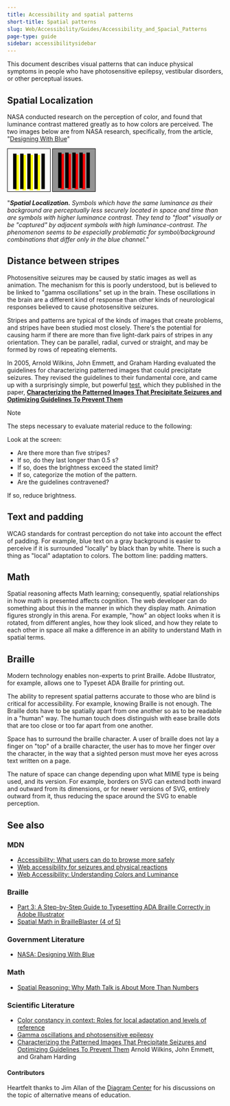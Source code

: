 ```yaml
---
title: Accessibility and spatial patterns
short-title: Spatial patterns
slug: Web/Accessibility/Guides/Accessibility_and_Spacial_Patterns
page-type: guide
sidebar: accessibilitysidebar
---
```


This document describes visual patterns that can induce physical symptoms in people who have photosensitive epilepsy, vestibular disorders, or other perceptual issues.

## Spatial Localization

NASA conducted research on the perception of color, and found that luminance contrast mattered greatly as to how colors are perceived. The two images below are from NASA research, specifically, from the article, "[Designing With Blue](https://colorusage.arc.nasa.gov/blue_2.php)"

![Comparison of the stability of the spatial localization of yellow vs. red. Both are roughly isoluminant with their backgrounds. The misalignment and gap between the chromatic bars and black bars is physically the same for the yellow and red but much less visually obvious for the yellow.](yellow_edge_3.gif) ![Comparison of the stability of the spatial localization of yellow vs. red. Both are roughly isoluminant with their backgrounds. The misalignment and gap between the chromatic bars and black bars is physically the same for the yellow and red but much less visually obvious for the yellow.](yellow_edge_4.gif)

"_**Spatial Localization.** Symbols which have the same luminance as their background are perceptually less securely located in space and time than are symbols with higher luminance contrast. They tend to "float" visually or be "captured" by adjacent symbols with high luminance-contrast. The phenomenon seems to be especially problematic for symbol/background combinations that differ only in the blue channel._"

## Distance between stripes

Photosensitive seizures may be caused by static images as well as animation. The mechanism for this is poorly understood, but is believed to be linked to "gamma oscillations" set up in the brain. These oscillations in the brain are a different kind of response than other kinds of neurological responses believed to cause photosensitive seizures.

Stripes and patterns are typical of the kinds of images that create problems, and stripes have been studied most closely. There's the potential for causing harm if there are more than five light-dark pairs of stripes in any orientation. They can be parallel, radial, curved or straight, and may be formed by rows of repeating elements.

In 2005, Arnold Wilkins, John Emmett, and Graham Harding evaluated the guidelines for characterizing patterned images that could precipitate seizures. They revised the guidelines to their fundamental core, and came up with a surprisingly simple, but powerful [test](https://onlinelibrary.wiley.com/doi/full/10.1111/j.1528-1167.2005.01405.x), which they published in the paper, **[Characterizing the Patterned Images That Precipitate Seizures and Optimizing Guidelines To Prevent Them](https://onlinelibrary.wiley.com/doi/full/10.1111/j.1528-1167.2005.01405.x)**

> [!NOTE]
> The steps necessary to evaluate material reduce to the following:
>
> Look at the screen:
>
> - Are there more than five stripes?
> - If so, do they last longer than 0.5 s?
> - If so, does the brightness exceed the stated limit?
> - If so, categorize the motion of the pattern.
> - Are the guidelines contravened?
>
> If so, reduce brightness.

## Text and padding

WCAG standards for contrast perception do not take into account the effect of padding. For example, blue text on a gray background is easier to perceive if it is surrounded "locally" by black than by white. There is such a thing as "local" adaptation to colors. The bottom line: padding matters.

## Math

Spatial reasoning affects Math learning; consequently, spatial relationships in how math is presented affects cognition. The web developer can do something about this in the manner in which they display math. Animation figures strongly in this arena. For example, "how" an object looks when it is rotated, from different angles, how they look sliced, and how they relate to each other in space all make a difference in an ability to understand Math in spatial terms.

## Braille

Modern technology enables non-experts to print Braille. Adobe Illustrator, for example, allows one to Typeset ADA Braille for printing out.

The ability to represent spatial patterns accurate to those who are blind is critical for accessibility. For example, knowing Braille is not enough. The Braille dots have to be spatially apart from one another so as to be readable in a "human" way. The human touch does distinguish with ease braille dots that are too close or too far apart from one another.

Space has to surround the braille character. A user of braille does not lay a finger on "top" of a braille character, the user has to move her finger over the character, in the way that a sighted person must move her eyes across text written on a page.

The nature of space can change depending upon what MIME type is being used, and its version. For example, borders on SVG can extend both inward and outward from its dimensions, or for newer versions of SVG, entirely outward from it, thus reducing the space around the SVG to enable perception.

## See also

### MDN

- [Accessibility: What users can do to browse more safely](/en-US/docs/Web/Accessibility/Accessibility:_What_users_can_to_to_browse_safely)
- [Web accessibility for seizures and physical reactions](/en-US/docs/Web/Accessibility/Guides/Seizure_disorders)
- [Web Accessibility: Understanding Colors and Luminance](/en-US/docs/Web/Accessibility/Guides/Colors_and_Luminance)

### Braille

- [Part 3: A Step-by-Step Guide to Typesetting ADA Braille Correctly in Adobe Illustrator](https://www.tinkeringmonkey.com/guides/ada-signage/a-step-by-step-guide-to-typesetting-ada-braille-correctly-in-adobe-illustrator/)
- [Spatial Math in BrailleBlaster (4 of 5)](https://www.youtube.com/watch?v=yz9vefDsj1g)

### Government Literature

- [NASA: Designing With Blue](https://colorusage.arc.nasa.gov/blue_2.php)

### Math

- [Spatial Reasoning: Why Math Talk is About More Than Numbers](https://dreme.stanford.edu/news/spatial-reasoning-why-math-talk-is-about-more-than-numbers/)

### Scientific Literature

- [Color constancy in context: Roles for local adaptation and levels of reference](https://jov.arvojournals.org/article.aspx?articleid=2192799)
- [Gamma oscillations and photosensitive epilepsy](https://www.sciencedirect.com/science/article/pii/S0960982217304062?via%3Dihub)
- [Characterizing the Patterned Images That Precipitate Seizures and Optimizing Guidelines To Prevent Them](https://onlinelibrary.wiley.com/doi/epdf/10.1111/j.1528-1167.2005.01405.x) Arnold Wilkins, John Emmett, and Graham Harding

#### Contributors

Heartfelt thanks to Jim Allan of the [Diagram Center](http://diagramcenter.org/) for his discussions on the topic of alternative means of education.
